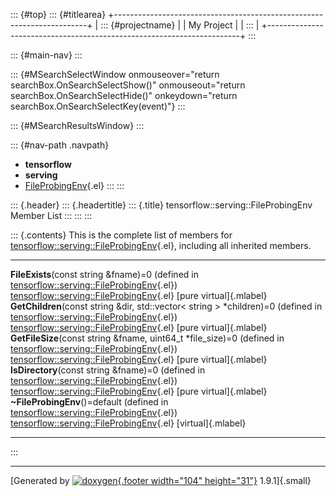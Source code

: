 ::: {#top}
::: {#titlearea}
+-----------------------------------------------------------------------+
| ::: {#projectname}                                                    |
| My Project                                                            |
| :::                                                                   |
+-----------------------------------------------------------------------+
:::

::: {#main-nav}
:::

::: {#MSearchSelectWindow onmouseover="return searchBox.OnSearchSelectShow()" onmouseout="return searchBox.OnSearchSelectHide()" onkeydown="return searchBox.OnSearchSelectKey(event)"}
:::

::: {#MSearchResultsWindow}
:::

::: {#nav-path .navpath}
-   **tensorflow**
-   **serving**
-   [FileProbingEnv](classtensorflow_1_1serving_1_1FileProbingEnv.html){.el}
:::
:::

::: {.header}
::: {.headertitle}
::: {.title}
tensorflow::serving::FileProbingEnv Member List
:::
:::
:::

::: {.contents}
This is the complete list of members for
[tensorflow::serving::FileProbingEnv](classtensorflow_1_1serving_1_1FileProbingEnv.html){.el},
including all inherited members.

  ------------------------------------------------------------------------------------------------------------------------------------------------------------------------------------- ----------------------------------------------------------------------------------------------- -------------------------
  **FileExists**(const string &fname)=0 (defined in [tensorflow::serving::FileProbingEnv](classtensorflow_1_1serving_1_1FileProbingEnv.html){.el})                                      [tensorflow::serving::FileProbingEnv](classtensorflow_1_1serving_1_1FileProbingEnv.html){.el}   [pure virtual]{.mlabel}
  **GetChildren**(const string &dir, std::vector\< string \> \*children)=0 (defined in [tensorflow::serving::FileProbingEnv](classtensorflow_1_1serving_1_1FileProbingEnv.html){.el})   [tensorflow::serving::FileProbingEnv](classtensorflow_1_1serving_1_1FileProbingEnv.html){.el}   [pure virtual]{.mlabel}
  **GetFileSize**(const string &fname, uint64\_t \*file\_size)=0 (defined in [tensorflow::serving::FileProbingEnv](classtensorflow_1_1serving_1_1FileProbingEnv.html){.el})             [tensorflow::serving::FileProbingEnv](classtensorflow_1_1serving_1_1FileProbingEnv.html){.el}   [pure virtual]{.mlabel}
  **IsDirectory**(const string &fname)=0 (defined in [tensorflow::serving::FileProbingEnv](classtensorflow_1_1serving_1_1FileProbingEnv.html){.el})                                     [tensorflow::serving::FileProbingEnv](classtensorflow_1_1serving_1_1FileProbingEnv.html){.el}   [pure virtual]{.mlabel}
  **\~FileProbingEnv**()=default (defined in [tensorflow::serving::FileProbingEnv](classtensorflow_1_1serving_1_1FileProbingEnv.html){.el})                                             [tensorflow::serving::FileProbingEnv](classtensorflow_1_1serving_1_1FileProbingEnv.html){.el}   [virtual]{.mlabel}
  ------------------------------------------------------------------------------------------------------------------------------------------------------------------------------------- ----------------------------------------------------------------------------------------------- -------------------------
:::

------------------------------------------------------------------------

[Generated by [![doxygen](doxygen.svg){.footer width="104"
height="31"}](https://www.doxygen.org/index.html) 1.9.1]{.small}

